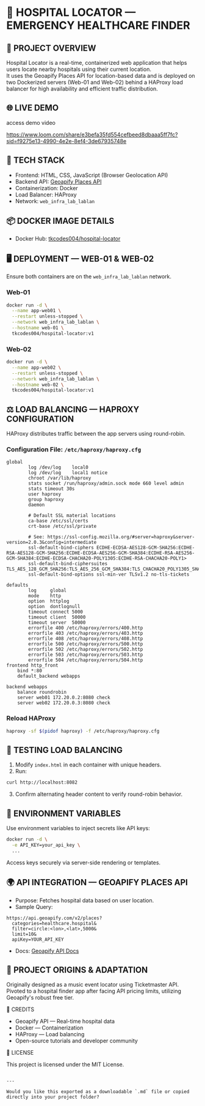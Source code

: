 
# 🏥 HOSPITAL LOCATOR — EMERGENCY HEALTHCARE FINDER

## 📍 PROJECT OVERVIEW

Hospital Locator is a real-time, containerized web application that helps users locate nearby hospitals using their current location.  
It uses the Geoapify Places API for location-based data and is deployed on two Dockerized servers (Web-01 and Web-02) behind a HAProxy load balancer for high availability and efficient traffic distribution.

## 🌐 LIVE DEMO
access demo video

https://www.loom.com/share/e3befa35fd554cefbeed8dbaaa5ff7fc?sid=f9275e13-4990-4e2e-8ef4-3de67935748e


## 🧱 TECH STACK

- Frontend: HTML, CSS, JavaScript (Browser Geolocation API)
- Backend API: [Geoapify Places API](https://apidocs.geoapify.com/)
- Containerization: Docker
- Load Balancer: HAProxy
- Network: `web_infra_lab_lablan`

## 📦 DOCKER IMAGE DETAILS

- Docker Hub: [tkcodes004/hospital-locator](https://hub.docker.com/u/tkcodes004/)


## 🖥️ DEPLOYMENT — WEB-01 & WEB-02

Ensure both containers are on the `web_infra_lab_lablan` network.

### Web-01

```bash
docker run -d \
  --name app-web01 \
  --restart unless-stopped \
  --network web_infra_lab_lablan \
  --hostname web-01 \
  tkcodes004/hospital-locator:v1
```

### Web-02

```bash
docker run -d \
  --name app-web02 \
  --restart unless-stopped \
  --network web_infra_lab_lablan \
  --hostname web-02 \
  tkcodes004/hospital-locator:v1
```

## ⚖️ LOAD BALANCING — HAPROXY CONFIGURATION

HAProxy distributes traffic between the app servers using round-robin.

### Configuration File: `/etc/haproxy/haproxy.cfg`

```haproxy
global
        log /dev/log    local0
        log /dev/log    local1 notice
        chroot /var/lib/haproxy
        stats socket /run/haproxy/admin.sock mode 660 level admin
        stats timeout 30s
        user haproxy
        group haproxy
        daemon

        # Default SSL material locations
        ca-base /etc/ssl/certs
        crt-base /etc/ssl/private

        # See: https://ssl-config.mozilla.org/#server=haproxy&server-version=2.0.3&config=intermediate
        ssl-default-bind-ciphers ECDHE-ECDSA-AES128-GCM-SHA256:ECDHE-RSA-AES128-GCM-SHA256:ECDHE-ECDSA-AES256-GCM-SHA384:ECDHE-RSA-AES256-GCM-SHA384:ECDHE-ECDSA-CHACHA20-POLY1305:ECDHE-RSA-CHACHA20-POLY1>
        ssl-default-bind-ciphersuites TLS_AES_128_GCM_SHA256:TLS_AES_256_GCM_SHA384:TLS_CHACHA20_POLY1305_SHA256
        ssl-default-bind-options ssl-min-ver TLSv1.2 no-tls-tickets

defaults
        log     global
        mode    http
        option  httplog
        option  dontlognull
        timeout connect 5000
        timeout client  50000
        timeout server  50000
        errorfile 400 /etc/haproxy/errors/400.http
        errorfile 403 /etc/haproxy/errors/403.http
        errorfile 408 /etc/haproxy/errors/408.http
        errorfile 500 /etc/haproxy/errors/500.http
        errorfile 502 /etc/haproxy/errors/502.http
        errorfile 503 /etc/haproxy/errors/503.http
        errorfile 504 /etc/haproxy/errors/504.http
frontend http_front
    bind *:80
    default_backend webapps

backend webapps
    balance roundrobin
    server web01 172.20.0.2:8080 check
    server web02 172.20.0.3:8080 check

```

### Reload HAProxy

```bash
haproxy -sf $(pidof haproxy) -f /etc/haproxy/haproxy.cfg
```

## 🧪 TESTING LOAD BALANCING

1. Modify `index.html` in each container with unique headers.
2. Run:

```bash
curl http://localhost:8082
```

3. Confirm alternating header content to verify round-robin behavior.

## 🔐 ENVIRONMENT VARIABLES

Use environment variables to inject secrets like API keys:

```bash
docker run -d \
  -e API_KEY=your_api_key \
  ...
```

Access keys securely via server-side rendering or templates.

## 🌍 API INTEGRATION — GEOAPIFY PLACES API

* Purpose: Fetches hospital data based on user location.
* Sample Query:

```
https://api.geoapify.com/v2/places?
  categories=healthcare.hospital&
  filter=circle:<lon>,<lat>,5000&
  limit=10&
  apiKey=YOUR_API_KEY
```

* Docs: [Geoapify API Docs](https://apidocs.geoapify.com/)

## 🧭 PROJECT ORIGINS & ADAPTATION

Originally designed as a music event locator using Ticketmaster API.
Pivoted to a hospital finder app after facing API pricing limits, utilizing Geoapify's robust free tier.

🙏 CREDITS

* Geoapify API — Real-time hospital data
* Docker — Containerization
* HAProxy — Load balancing
* Open-source tutorials and developer community

📄 LICENSE

This project is licensed under the MIT License.

```

---

Would you like this exported as a downloadable `.md` file or copied directly into your project folder?
```
